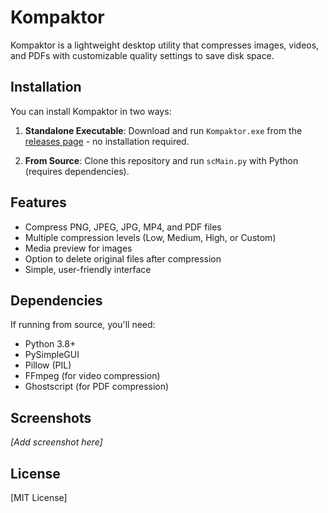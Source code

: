 # Kompaktor

Kompaktor is a lightweight desktop utility that compresses images, videos, and PDFs with customizable quality settings to save disk space.

## Installation

You can install Kompaktor in two ways:

1. **Standalone Executable**: Download and run `Kompaktor.exe` from the [releases page](https://github.com/pedicino/Kompaktor/releases) - no installation required.

2. **From Source**: Clone this repository and run `scMain.py` with Python (requires dependencies).

## Features

- Compress PNG, JPEG, JPG, MP4, and PDF files
- Multiple compression levels (Low, Medium, High, or Custom)
- Media preview for images
- Option to delete original files after compression
- Simple, user-friendly interface

## Dependencies

If running from source, you'll need:
- Python 3.8+
- PySimpleGUI
- Pillow (PIL)
- FFmpeg (for video compression)
- Ghostscript (for PDF compression)

## Screenshots

*[Add screenshot here]*

## License

[MIT License]
